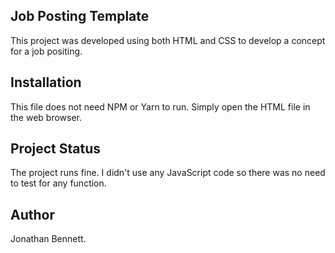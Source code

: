 ## Job Posting Template
This project was developed using both HTML and CSS to develop a concept for a job positing.

## Installation
This file does not need NPM or Yarn to run. Simply open the HTML file in the web browser. 

## Project Status
The project runs fine. I didn't use any JavaScript code so there was no need to test for any function. 

## Author
Jonathan Bennett.